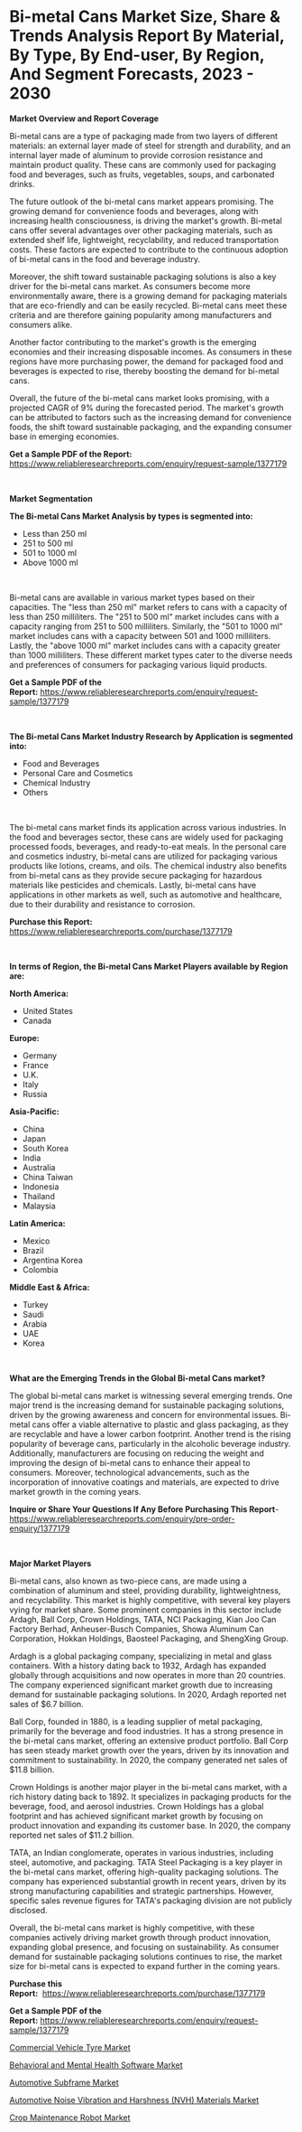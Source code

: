<p><h1>Bi-metal Cans Market Size, Share & Trends Analysis Report By Material, By Type, By End-user, By Region, And Segment Forecasts, 2023 - 2030</h1></p><p><strong>Market Overview and Report Coverage</strong></p>
<p><p>Bi-metal cans are a type of packaging made from two layers of different materials: an external layer made of steel for strength and durability, and an internal layer made of aluminum to provide corrosion resistance and maintain product quality. These cans are commonly used for packaging food and beverages, such as fruits, vegetables, soups, and carbonated drinks.</p><p>The future outlook of the bi-metal cans market appears promising. The growing demand for convenience foods and beverages, along with increasing health consciousness, is driving the market's growth. Bi-metal cans offer several advantages over other packaging materials, such as extended shelf life, lightweight, recyclability, and reduced transportation costs. These factors are expected to contribute to the continuous adoption of bi-metal cans in the food and beverage industry.</p><p>Moreover, the shift toward sustainable packaging solutions is also a key driver for the bi-metal cans market. As consumers become more environmentally aware, there is a growing demand for packaging materials that are eco-friendly and can be easily recycled. Bi-metal cans meet these criteria and are therefore gaining popularity among manufacturers and consumers alike.</p><p>Another factor contributing to the market's growth is the emerging economies and their increasing disposable incomes. As consumers in these regions have more purchasing power, the demand for packaged food and beverages is expected to rise, thereby boosting the demand for bi-metal cans.</p><p>Overall, the future of the bi-metal cans market looks promising, with a projected CAGR of 9% during the forecasted period. The market's growth can be attributed to factors such as the increasing demand for convenience foods, the shift toward sustainable packaging, and the expanding consumer base in emerging economies.</p></p>
<p><strong>Get a Sample PDF of the Report:</strong> <a href="https://www.reliableresearchreports.com/enquiry/request-sample/1377179">https://www.reliableresearchreports.com/enquiry/request-sample/1377179</a></p>
<p>&nbsp;</p>
<p><strong>Market Segmentation</strong></p>
<p><strong>The Bi-metal Cans Market Analysis by types is segmented into:</strong></p>
<p><ul><li>Less than 250 ml</li><li>251 to 500 ml</li><li>501 to 1000 ml</li><li>Above 1000 ml</li></ul></p>
<p>&nbsp;</p>
<p><p>Bi-metal cans are available in various market types based on their capacities. The "less than 250 ml" market refers to cans with a capacity of less than 250 milliliters. The "251 to 500 ml" market includes cans with a capacity ranging from 251 to 500 milliliters. Similarly, the "501 to 1000 ml" market includes cans with a capacity between 501 and 1000 milliliters. Lastly, the "above 1000 ml" market includes cans with a capacity greater than 1000 milliliters. These different market types cater to the diverse needs and preferences of consumers for packaging various liquid products.</p></p>
<p><strong>Get a Sample PDF of the Report:</strong>&nbsp;<a href="https://www.reliableresearchreports.com/enquiry/request-sample/1377179">https://www.reliableresearchreports.com/enquiry/request-sample/1377179</a></p>
<p>&nbsp;</p>
<p><strong>The Bi-metal Cans Market Industry Research by Application is segmented into:</strong></p>
<p><ul><li>Food and Beverages</li><li>Personal Care and Cosmetics</li><li>Chemical Industry</li><li>Others</li></ul></p>
<p>&nbsp;</p>
<p><p>The bi-metal cans market finds its application across various industries. In the food and beverages sector, these cans are widely used for packaging processed foods, beverages, and ready-to-eat meals. In the personal care and cosmetics industry, bi-metal cans are utilized for packaging various products like lotions, creams, and oils. The chemical industry also benefits from bi-metal cans as they provide secure packaging for hazardous materials like pesticides and chemicals. Lastly, bi-metal cans have applications in other markets as well, such as automotive and healthcare, due to their durability and resistance to corrosion.</p></p>
<p><strong>Purchase this Report:</strong>&nbsp; <a href="https://www.reliableresearchreports.com/purchase/1377179">https://www.reliableresearchreports.com/purchase/1377179</a></p>
<p>&nbsp;</p>
<p><strong>In terms of Region, the Bi-metal Cans Market Players available by Region are:</strong></p>
<p>
    <p> <strong> North America: </strong>
        <ul>
            <li>United States</li>
            <li>Canada</li>
        </ul>
        </p> 
    <p> <strong> Europe: </strong>
        <ul>
            <li>Germany</li>
            <li>France</li>
            <li>U.K.</li>
            <li>Italy</li>
            <li>Russia</li>
        </ul>
        </p> 
    <p> <strong> Asia-Pacific: </strong>
        <ul>
            <li>China</li>
            <li>Japan</li>
            <li>South Korea</li>
            <li>India</li>
            <li>Australia</li>
            <li>China Taiwan</li>
            <li>Indonesia</li>
            <li>Thailand</li>
            <li>Malaysia</li>
        </ul>
        </p> 
    <p> <strong> Latin America: </strong>
        <ul>
            <li>Mexico</li>
            <li>Brazil</li>
            <li>Argentina Korea</li>
            <li>Colombia</li>
        </ul>
        </p> 
    <p> <strong> Middle East & Africa: </strong>
        <ul>
            <li>Turkey</li>
            <li>Saudi</li>
            <li>Arabia</li>
            <li>UAE</li>
            <li>Korea</li>
        </ul>
    </p>
    </p>
<p>&nbsp;</p>
<p><strong>What are the Emerging Trends in the Global Bi-metal Cans market?</strong></p>
<p><p>The global bi-metal cans market is witnessing several emerging trends. One major trend is the increasing demand for sustainable packaging solutions, driven by the growing awareness and concern for environmental issues. Bi-metal cans offer a viable alternative to plastic and glass packaging, as they are recyclable and have a lower carbon footprint. Another trend is the rising popularity of beverage cans, particularly in the alcoholic beverage industry. Additionally, manufacturers are focusing on reducing the weight and improving the design of bi-metal cans to enhance their appeal to consumers. Moreover, technological advancements, such as the incorporation of innovative coatings and materials, are expected to drive market growth in the coming years.</p></p>
<p><strong>Inquire or Share Your Questions If Any Before Purchasing This Report</strong>- <a href="https://www.reliableresearchreports.com/enquiry/pre-order-enquiry/1377179">https://www.reliableresearchreports.com/enquiry/pre-order-enquiry/1377179</a></p>
<p>&nbsp;</p>
<p><strong>Major Market Players</strong></p>
<p><p>Bi-metal cans, also known as two-piece cans, are made using a combination of aluminum and steel, providing durability, lightweightness, and recyclability. This market is highly competitive, with several key players vying for market share. Some prominent companies in this sector include Ardagh, Ball Corp, Crown Holdings, TATA, NCI Packaging, Kian Joo Can Factory Berhad, Anheuser-Busch Companies, Showa Aluminum Can Corporation, Hokkan Holdings, Baosteel Packaging, and ShengXing Group.</p><p>Ardagh is a global packaging company, specializing in metal and glass containers. With a history dating back to 1932, Ardagh has expanded globally through acquisitions and now operates in more than 20 countries. The company experienced significant market growth due to increasing demand for sustainable packaging solutions. In 2020, Ardagh reported net sales of $6.7 billion.</p><p>Ball Corp, founded in 1880, is a leading supplier of metal packaging, primarily for the beverage and food industries. It has a strong presence in the bi-metal cans market, offering an extensive product portfolio. Ball Corp has seen steady market growth over the years, driven by its innovation and commitment to sustainability. In 2020, the company generated net sales of $11.8 billion.</p><p>Crown Holdings is another major player in the bi-metal cans market, with a rich history dating back to 1892. It specializes in packaging products for the beverage, food, and aerosol industries. Crown Holdings has a global footprint and has achieved significant market growth by focusing on product innovation and expanding its customer base. In 2020, the company reported net sales of $11.2 billion.</p><p>TATA, an Indian conglomerate, operates in various industries, including steel, automotive, and packaging. TATA Steel Packaging is a key player in the bi-metal cans market, offering high-quality packaging solutions. The company has experienced substantial growth in recent years, driven by its strong manufacturing capabilities and strategic partnerships. However, specific sales revenue figures for TATA's packaging division are not publicly disclosed.</p><p>Overall, the bi-metal cans market is highly competitive, with these companies actively driving market growth through product innovation, expanding global presence, and focusing on sustainability. As consumer demand for sustainable packaging solutions continues to rise, the market size for bi-metal cans is expected to expand further in the coming years.</p></p>
<p><strong>Purchase this Report:</strong>&nbsp;&nbsp;<a href="https://www.reliableresearchreports.com/purchase/1377179">https://www.reliableresearchreports.com/purchase/1377179</a></p>
<p></p>
<p><strong>Get a Sample PDF of the Report:</strong>&nbsp;<a href="https://www.reliableresearchreports.com/enquiry/request-sample/1377179">https://www.reliableresearchreports.com/enquiry/request-sample/1377179</a></p>
<p><p><a href="https://medium.com/@hazelharvey1918/commercial-vehicle-tyre-market-trends-and-market-analysis-forecasted-for-period-2023-2030-423b3fbb1686">Commercial Vehicle Tyre Market</a></p><p><a href="https://github.com/ChiragRp1/Market-Research-Report-List-1/blob/main/behavioral-and-mental-health-software-market.md">Behavioral and Mental Health Software Market</a></p><p><a href="https://medium.com/@kyliebodei/automotive-subframe-market-competitive-analysis-market-trends-and-forecast-to-2030-336067e5c6aa">Automotive Subframe Market</a></p><p><a href="https://www.linkedin.com/pulse/automotive-noise-vibration-harshness-nvh-materials-market-size-ut8ve/">Automotive Noise Vibration and Harshness (NVH) Materials Market</a></p><p><a href="https://github.com/BryceTownsendr/Market-Research-Report-List-1/blob/main/crop-maintenance-robot-market.md">Crop Maintenance Robot Market</a></p></p>
